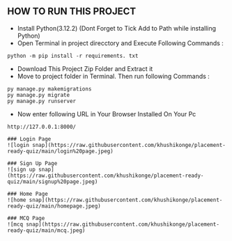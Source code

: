 ## HOW TO RUN THIS PROJECT
- Install Python(3.12.2) (Dont Forget to Tick Add to Path while installing Python)
- Open Terminal in project direcctory and Execute Following Commands :
```
python -m pip install -r requirements. txt
```
- Download This Project Zip Folder and Extract it
- Move to project folder in Terminal. Then run following Commands :
```
py manage.py makemigrations
py manage.py migrate
py manage.py runserver
```
- Now enter following URL in Your Browser Installed On Your Pc
```
http://127.0.0.1:8000/

### Login Page
![login snap](https://raw.githubusercontent.com/khushikonge/placement-ready-quiz/main/login%20page.jpeg)

### Sign Up Page
![sign up snap](https://raw.githubusercontent.com/khushikonge/placement-ready-quiz/main/signup%20page.jpeg)

### Home Page
![home snap](https://raw.githubusercontent.com/khushikonge/placement-ready-quiz/main/homepage.jpeg)

### MCQ Page
![mcq snap](https://raw.githubusercontent.com/khushikonge/placement-ready-quiz/main/mcq.jpeg)

